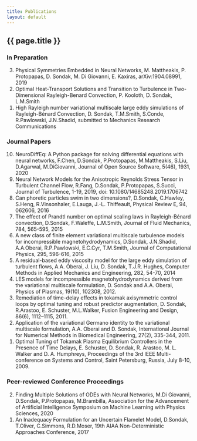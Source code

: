 ```yaml
---
title: Publications
layout: default
---
```


## {{ page.title }}

### In Preparation
<ol reversed>
   <li>
    Physical Symmetries Embedded in Neural Networks, M. Mattheakis, P. Protopapas, D. Sondak, M. Di Giovanni,
   E. Kaxiras, arXiv:1904.08991, 2019
   </li>

   <li>
    Optimal Heat-Transport Solutions and Transition to Turbulence in Two-Dimensional Rayleigh-Benard Convection, P. Kooloth, D. Sondak, L.M.Smith
   </li>

   <li>
    High Rayleigh number variational multiscale large eddy simulations of Rayleigh-Bénard Convection, D. Sondak, T.M.Smith,
S.Conde, R.Pawlowski, J.N.Shadid, submitted to Mechanics Research Communications
   </li>

</ol>

### Journal Papers

<ol reversed>
   <li>
    NeuroDiffEq: A Python package for solving differential equations with neural networks, F.Chen, D.Sondak, P.Protopapas,
M.Mattheakis, S.Liu, D.Agarwal, M.DiGiovanni, Journal of Open Source Software, 5(46), 1931, 2020
   </li>
   <li>
    Neural Network Models for the Anisotropic Reynolds Stress Tensor in Turbulent Channel Flow, R.Fang, D.Sondak,
P.Protopapas, S.Succi, Journal of Turbulence, 1-19, 2019, doi: 10.1080/14685248.2019.1706742 
   </li>
   <li>
      Can phoretic particles swim in two dimensions?, D.Sondak, C.Hawley, S.Heng, R.Vinsonhaler, E.Lauga, J.-L.
   Thiffeault, Physical Review E, 94, 062606, 2016
   </li>
   <li>
      The effect of Prandtl number on optimal scaling laws in Rayleigh-Bénard convection, D.Sondak, F.Waleffe,
   L.M.Smith, Journal of Fluid Mechanics, 784, 565-595, 2015
   </li>
   <li>
      A new class of finite element variational multiscale turbulence models for incompressible magnetohydrodynamics,
   D.Sondak, J.N.Shadid, A.A.Oberai, R.P.Pawlowski, E.C.Cyr, T.M.Smith, Journal of Computational Physics,
   295, 596-616, 2015
   </li>
   <li>
      A residual-based eddy viscosity model for the large eddy simulation of turbulent flows, A.A. Oberai, J. Liu, D.
   Sondak, T.J.R. Hughes, Computer Methods in Applied Mechanics and Engineering, 282, 54-70, 2014
   </li>
   <li>
      LES models for incompressible magnetohydrodynamics derived from the variational multiscale formulation, D.
   Sondak and A.A. Oberai, Physics of Plasmas, 19(10), 102308, 2012.
   </li>
   <li>
      Remediation of time-delay effects in tokamak axisymmetric control loops by optimal tuning and robust predictor
   augmentation, D. Sondak, R.Arastoo, E. Schuster, M.L.Walker, Fusion Engineering and Design, 86(6), 1112–1115,
   2011.
   </li>
   <li>
      Application of the variational Germano identity to the variational multiscale formulation, A.A. Oberai and D.
   Sondak, International Journal for Numerical Methods in Biomedical Engineering, 27(2), 335-344, 2011.
   </li>
   <li>
      Optimal Tuning of Tokamak Plasma Equilibrium Controllers in the Presence of Time Delays, E. Schuster, D.
   Sondak, R. Arastoo, M. L. Walker and D. A. Humphreys, Proceedings of the 3rd IEEE Multi-conference on
   Systems and Control, Saint Petersburg, Russia, July 8-10, 2009.
   </li>
</ol>

### Peer-reviewed Conference Proceedings
<ol reversed>
  <li>
    Finding Multiple Solutions of ODEs with Neural Networks, M.Di Giovanni, D.Sondak, P.Protopapas, M.Brambilla, Association
for the Advancement of Artificial Intelligence Symposium on Machine Learning with Physics Sciences, 2020
  </li>
  <li>
    An Inadequacy Formulation for an Uncertain Flamelet Model, D.Sondak, T.Oliver, C.Simmons,
  R.D.Moser, 19th AIAA Non-Deterministic Approaches Conference, 2017
  </li>
</ol>
